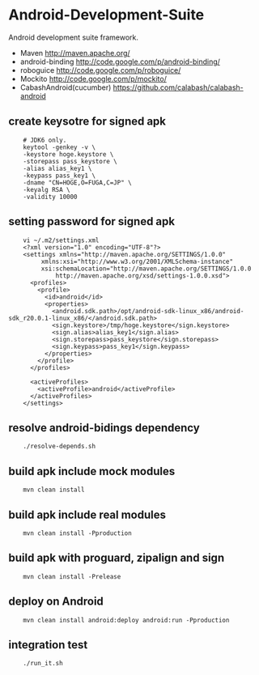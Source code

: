 # Android-Development-Suite

Android development suite framework.
- Maven http://maven.apache.org/
- android-binding http://code.google.com/p/android-binding/
- roboguice http://code.google.com/p/roboguice/
- Mockito http://code.google.com/p/mockito/
- CabashAndroid(cucumber) https://github.com/calabash/calabash-android

## create keysotre for signed apk

        # JDK6 only.
        keytool -genkey -v \
        -keystore hoge.keystore \
        -storepass pass_keystore \
        -alias alias_key1 \
        -keypass pass_key1 \
        -dname "CN=HOGE,O=FUGA,C=JP" \
        -keyalg RSA \
        -validity 10000

## setting password for signed apk

        vi ~/.m2/settings.xml
        <?xml version="1.0" encoding="UTF-8"?>
        <settings xmlns="http://maven.apache.org/SETTINGS/1.0.0"
             xmlns:xsi="http://www.w3.org/2001/XMLSchema-instance"
             xsi:schemaLocation="http://maven.apache.org/SETTINGS/1.0.0
                 http://maven.apache.org/xsd/settings-1.0.0.xsd">
          <profiles>
            <profile>
              <id>android</id>
              <properties>
                <android.sdk.path>/opt/android-sdk-linux_x86/android-sdk_r20.0.1-linux_x86/</android.sdk.path>
                <sign.keystore>/tmp/hoge.keystore</sign.keystore>
                <sign.alias>alias_key1</sign.alias>
                <sign.storepass>pass_keystore</sign.storepass>
                <sign.keypass>pass_key1</sign.keypass>
              </properties>
            </profile>
          </profiles>
        
          <activeProfiles>
            <activeProfile>android</activeProfile>
          </activeProfiles>
        </settings>

## resolve android-bidings dependency

        ./resolve-depends.sh

## build apk include mock modules

        mvn clean install

## build apk include real modules

        mvn clean install -Pproduction

## build apk with proguard, zipalign and sign

        mvn clean install -Prelease

## deploy on Android

        mvn clean install android:deploy android:run -Pproduction

## integration test

        ./run_it.sh
